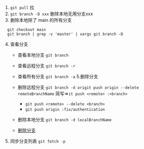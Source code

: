 1. `git pull` 拉 
2. `git branch -D xxx`  删除本地无用分支xxx
3. 删除本地除了 main 的所有分支
```
  git checkout main
  git branch | grep -v 'master' | xargs git branch -D
```
4. 查看分支
   - 查看本地分支 `git branch`
   - 查看远程分支 `git branch -r`
   - 查看所有分支 `git branch -a`
5.删除分支
   - 删除远程分支  `git branch -d origit push origin --delete remoteBranchName` 简写=>`it push <remote> :<branch>`
     - `git push <remote> --delete <branch>`
     - `git push origin :fix/authentication`
   - 删除本地分支  `git branch -d localBranchName` 

    - [删除分支](https://chinese.freecodecamp.org/news/how-to-delete-a-git-branch-both-locally-and-remotely/)

6. 同步分支列表 `git fetch -p`